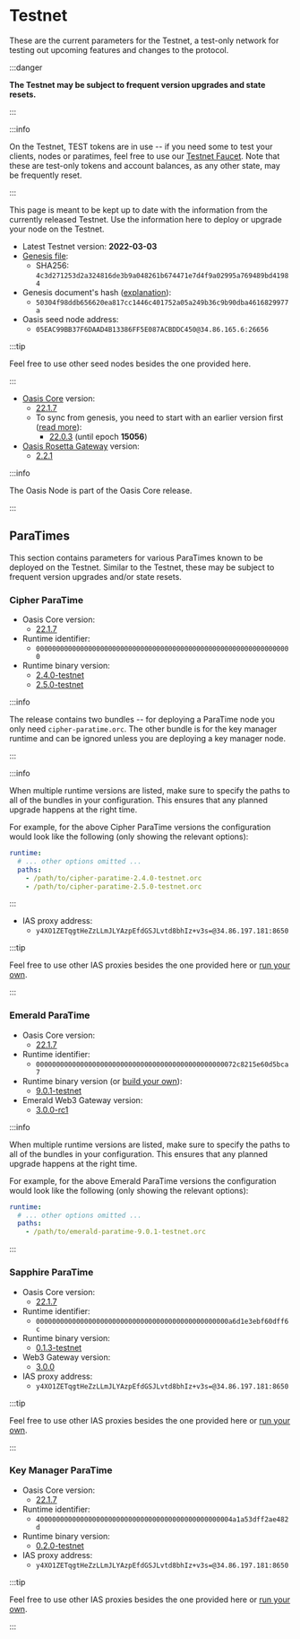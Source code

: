 # Testnet

These are the current parameters for the Testnet, a test-only network for
testing out upcoming features and changes to the protocol.

:::danger

**The Testnet may be subject to frequent version upgrades and state resets.**

:::

:::info

On the Testnet, TEST tokens are in use -- if you need some to test your clients, nodes or paratimes, feel free to use our [Testnet Faucet](https://faucet.testnet.oasis.dev). Note that these are test-only tokens and account balances, as any other state, may be frequently reset.

:::

This page is meant to be kept up to date with the information from the currently released Testnet. Use the information here to deploy or upgrade your node on the Testnet.

* Latest Testnet version: **2022-03-03**
* [Genesis file](https://github.com/oasisprotocol/testnet-artifacts/releases/download/2022-03-03/genesis.json):
  * SHA256: `4c3d271253d2a324816de3b9a048261b674471e7d4f9a02995a769489bd41984`
* Genesis document's hash ([explanation](../genesis-doc.md#genesis-file-vs-genesis-document)):
  * `50304f98ddb656620ea817cc1446c401752a05a249b36c9b90dba4616829977a`
* Oasis seed node address:
  * `05EAC99BB37F6DAAD4B13386FF5E087ACBDDC450@34.86.165.6:26656`

:::tip

Feel free to use other seed nodes besides the one provided here.

:::

* [Oasis Core](https://github.com/oasisprotocol/oasis-core) version:
  * [22.1.7](https://github.com/oasisprotocol/oasis-core/releases/tag/v22.1.7)
  * To sync from genesis, you need to start with an earlier version first
    ([read more][handling network upgrades]):
    * [22.0.3](https://github.com/oasisprotocol/oasis-core/releases/tag/v22.0.3) (until epoch **15056**)
* [Oasis Rosetta Gateway](https://github.com/oasisprotocol/oasis-rosetta-gateway) version:
  * [2.2.1](https://github.com/oasisprotocol/oasis-rosetta-gateway/releases/tag/v2.2.1)

:::info

The Oasis Node is part of the Oasis Core release.

:::

[handling network upgrades]: ../run-your-node/maintenance/handling-network-upgrades.md

## ParaTimes

This section contains parameters for various ParaTimes known to be deployed on the Testnet. Similar to the Testnet, these may be subject to frequent version upgrades and/or state resets.

### Cipher ParaTime

* Oasis Core version:
  * [22.1.7](https://github.com/oasisprotocol/oasis-core/releases/tag/v22.1.7)
* Runtime identifier:
  * `0000000000000000000000000000000000000000000000000000000000000000`
* Runtime binary version:
  * [2.4.0-testnet](https://github.com/oasisprotocol/cipher-paratime/releases/tag/v2.4.0-testnet)
  * [2.5.0-testnet](https://github.com/oasisprotocol/cipher-paratime/releases/tag/v2.5.0-testnet)

:::info

The release contains two bundles -- for deploying a ParaTime node you only need
`cipher-paratime.orc`. The other bundle is for the key manager runtime and can
be ignored unless you are deploying a key manager node.

:::

:::info

When multiple runtime versions are listed, make sure to specify the paths to all
of the bundles in your configuration. This ensures that any planned upgrade
happens at the right time.

For example, for the above Cipher ParaTime versions the configuration would look
like the following (only showing the relevant options):

```yaml
runtime:
  # ... other options omitted ...
  paths:
    - /path/to/cipher-paratime-2.4.0-testnet.orc
    - /path/to/cipher-paratime-2.5.0-testnet.orc
```

:::

* IAS proxy address:
  * `y4XO1ZETqgtHeZzLLmJLYAzpEfdGSJLvtd8bhIz+v3s=@34.86.197.181:8650`

:::tip

Feel free to use other IAS proxies besides the one provided here or [run your own](../run-your-node/ias-proxy.md).

:::

### Emerald ParaTime

* Oasis Core version:
  * [22.1.7](https://github.com/oasisprotocol/oasis-core/releases/tag/v22.1.7)
* Runtime identifier:
  * `00000000000000000000000000000000000000000000000072c8215e60d5bca7`
* Runtime binary version (or [build your own](https://github.com/oasisprotocol/emerald-paratime/tree/v9.0.1-testnet#building)):
  * [9.0.1-testnet](https://github.com/oasisprotocol/emerald-paratime/releases/tag/v9.0.1-testnet)
* Emerald Web3 Gateway version:
  * [3.0.0-rc1](https://github.com/oasisprotocol/emerald-web3-gateway/releases/tag/v3.0.0-rc1)

:::info

When multiple runtime versions are listed, make sure to specify the paths to all
of the bundles in your configuration. This ensures that any planned upgrade
happens at the right time.

For example, for the above Emerald ParaTime versions the configuration would
look like the following (only showing the relevant options):

```yaml
runtime:
  # ... other options omitted ...
  paths:
    - /path/to/emerald-paratime-9.0.1-testnet.orc
```

:::

### Sapphire ParaTime

* Oasis Core version:
  * [22.1.7](https://github.com/oasisprotocol/oasis-core/releases/tag/v22.1.7)
* Runtime identifier:
  * `000000000000000000000000000000000000000000000000a6d1e3ebf60dff6c`
* Runtime binary version:
  * [0.1.3-testnet](https://github.com/oasisprotocol/sapphire-paratime/releases/tag/v0.1.3-testnet)
* Web3 Gateway version:
  * [3.0.0](https://github.com/oasisprotocol/emerald-web3-gateway/releases/tag/v3.0.0)
* IAS proxy address:
  * `y4XO1ZETqgtHeZzLLmJLYAzpEfdGSJLvtd8bhIz+v3s=@34.86.197.181:8650`

:::tip

Feel free to use other IAS proxies besides the one provided here or [run your own](../run-your-node/ias-proxy.md).

:::

### Key Manager ParaTime

* Oasis Core version:
  * [22.1.7](https://github.com/oasisprotocol/oasis-core/releases/tag/v22.1.7)
* Runtime identifier:
  * `4000000000000000000000000000000000000000000000004a1a53dff2ae482d`
* Runtime binary version:
  * [0.2.0-testnet](https://github.com/oasisprotocol/keymanager-paratime/releases/tag/v0.2.0-testnet)
* IAS proxy address:
  * `y4XO1ZETqgtHeZzLLmJLYAzpEfdGSJLvtd8bhIz+v3s=@34.86.197.181:8650`

:::tip

Feel free to use other IAS proxies besides the one provided here or [run your own](../run-your-node/ias-proxy.md).

:::
